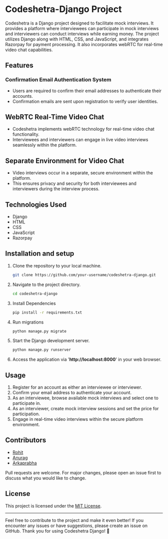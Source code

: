 # Codeshetra-Django Project

Codeshetra is a Django project designed to facilitate mock interviews. It provides a platform where interviewees can participate in mock interviews and interviewers can conduct interviews while earning money. The project utilizes Django along with HTML, CSS, and JavaScript, and integrates Razorpay for payment processing. It also incorporates webRTC for real-time video chat capabilities.

## Features
### Confirmation Email Authentication System
* Users are required to confirm their email addresses to authenticate their accounts.
* Confirmation emails are sent upon registration to verify user identities.
## WebRTC Real-Time Video Chat
* Codeshetra implements webRTC technology for real-time video chat functionality.
* Interviewees and interviewers can engage in live video interviews seamlessly within the platform.
## Separate Environment for Video Chat
* Video interviews occur in a separate, secure environment within the platform.
* This ensures privacy and security for both interviewees and interviewers during the interview process.
## Technologies Used
* Django
* HTML
* CSS
* JavaScript
* Razorpay

## Installation and setup
1. Clone the repository to your local machine.
   ```bash
   git clone https://github.com/your-username/codeshetra-django.git
2. Navigate to the project directory.
   ```bash
   cd codeshetra-django
3. Install Dependencies
   ```bash
   pip install -r requirements.txt
4. Run migrations
   ```bash
   python manage.py migrate
5. Start the Django development server.
   ```bash
   python manage.py runserver
6. Access the application via '**http://localhost:8000**' in your web browser.
## Usage

1. Register for an account as either an interviewee or interviewer.
2. Confirm your email address to authenticate your account.
3. As an interviewee, browse available mock interviews and select one to participate in.
4. As an interviewer, create mock interview sessions and set the price for participation.
5. Engage in real-time video interviews within the secure platform environment.

## Contributors
- [Rohit](https://github.com/RynoCODE)
- [Anurag](https://github.com/codecxAb)
- [Arkaprabha](https://github.com/Arkaprabha13)

Pull requests are welcome. For major changes, please open an issue first
to discuss what you would like to change.

## License
This project is licensed under the [MIT License](https://choosealicense.com/licenses/mit/).

---

Feel free to contribute to the project and make it even better! If you encounter any issues or have suggestions, please create an issue on GitHub. Thank you for using Codeshetra Django! 🚀
